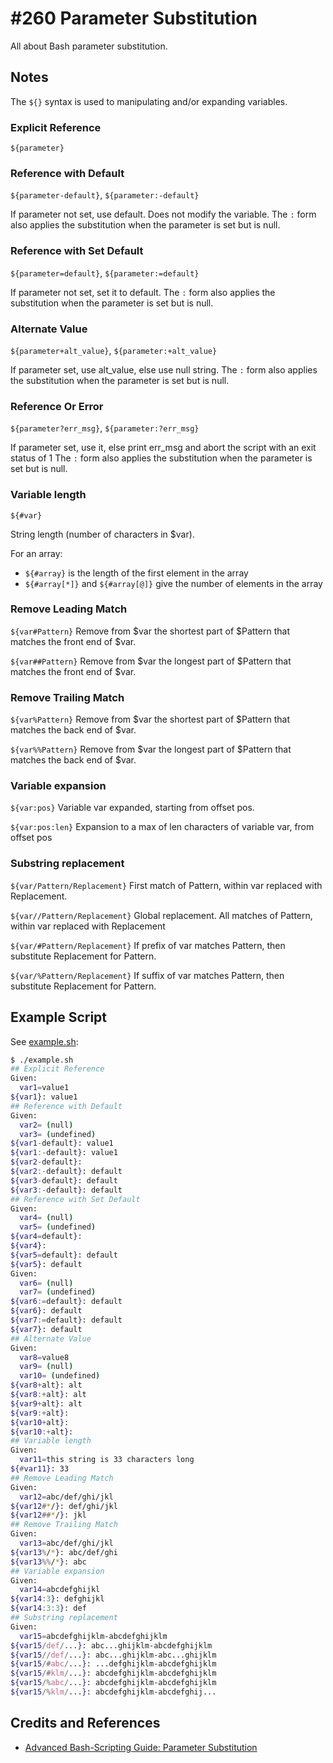 # #260 Parameter Substitution

All about Bash parameter substitution.

## Notes

The `${}` syntax is used to manipulating and/or expanding variables.

### Explicit Reference

`${parameter}`

### Reference with Default

`${parameter-default}`, `${parameter:-default}`

If parameter not set, use default. Does not modify the variable.
The `:` form also applies the substitution when the parameter is set but is null.

### Reference with Set Default

`${parameter=default}`, `${parameter:=default}`

If parameter not set, set it to default.
The `:` form also applies the substitution when the parameter is set but is null.

### Alternate Value

`${parameter+alt_value}`, `${parameter:+alt_value}`

If parameter set, use alt_value, else use null string.
The `:` form also applies the substitution when the parameter is set but is null.

### Reference Or Error

`${parameter?err_msg}`, `${parameter:?err_msg}`

If parameter set, use it, else print err_msg and abort the script with an exit status of 1
The `:` form also applies the substitution when the parameter is set but is null.

### Variable length

`${#var}`

String length (number of characters in $var).

For an array:

* `${#array}` is the length of the first element in the array
* `${#array[*]}` and `${#array[@]}` give the number of elements in the array

### Remove Leading Match

`${var#Pattern}` Remove from $var the shortest part of $Pattern that matches the front end of $var.

`${var##Pattern}` Remove from $var the longest part of $Pattern that matches the front end of $var.

### Remove Trailing Match

`${var%Pattern}` Remove from $var the shortest part of $Pattern that matches the back end of $var.

`${var%%Pattern}` Remove from $var the longest part of $Pattern that matches the back end of $var.

### Variable expansion

`${var:pos}` Variable var expanded, starting from offset pos.

`${var:pos:len}` Expansion to a max of len characters of variable var, from offset pos

### Substring replacement

`${var/Pattern/Replacement}` First match of Pattern, within var replaced with Replacement.

`${var//Pattern/Replacement}` Global replacement. All matches of Pattern, within var replaced with Replacement

`${var/#Pattern/Replacement}` If prefix of var matches Pattern, then substitute Replacement for Pattern.

`${var/%Pattern/Replacement}` If suffix of var matches Pattern, then substitute Replacement for Pattern.

## Example Script

See [example.sh](./example.sh):

```bash
$ ./example.sh
## Explicit Reference
Given:
  var1=value1
${var1}: value1
## Reference with Default
Given:
  var2= (null)
  var3= (undefined)
${var1-default}: value1
${var1:-default}: value1
${var2-default}:
${var2:-default}: default
${var3-default}: default
${var3:-default}: default
## Reference with Set Default
Given:
  var4= (null)
  var5= (undefined)
${var4=default}:
${var4}:
${var5=default}: default
${var5}: default
Given:
  var6= (null)
  var7= (undefined)
${var6:=default}: default
${var6}: default
${var7:=default}: default
${var7}: default
## Alternate Value
Given:
  var8=value8
  var9= (null)
  var10= (undefined)
${var8+alt}: alt
${var8:+alt}: alt
${var9+alt}: alt
${var9:+alt}:
${var10+alt}:
${var10:+alt}:
## Variable length
Given:
  var11=this string is 33 characters long
${#var11}: 33
## Remove Leading Match
Given:
  var12=abc/def/ghi/jkl
${var12#*/}: def/ghi/jkl
${var12##*/}: jkl
## Remove Trailing Match
Given:
  var13=abc/def/ghi/jkl
${var13%/*}: abc/def/ghi
${var13%%/*}: abc
## Variable expansion
Given:
  var14=abcdefghijkl
${var14:3}: defghijkl
${var14:3:3}: def
## Substring replacement
Given:
  var15=abcdefghijklm-abcdefghijklm
${var15/def/...}: abc...ghijklm-abcdefghijklm
${var15//def/...}: abc...ghijklm-abc...ghijklm
${var15/#abc/...}: ...defghijklm-abcdefghijklm
${var15/#klm/...}: abcdefghijklm-abcdefghijklm
${var15/%abc/...}: abcdefghijklm-abcdefghijklm
${var15/%klm/...}: abcdefghijklm-abcdefghij...
```

## Credits and References

* [Advanced Bash-Scripting Guide: Parameter Substitution](https://tldp.org/LDP/abs/html/parameter-substitution.html)
